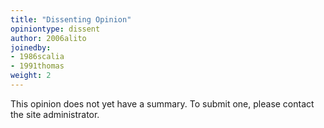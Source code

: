 ```yaml
---
title: "Dissenting Opinion"
opiniontype: dissent
author: 2006alito
joinedby:
- 1986scalia
- 1991thomas
weight: 2
---
```

This opinion does not yet have a summary. To submit one, please contact the site administrator.